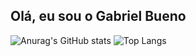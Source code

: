 ## Olá, eu sou o Gabriel Bueno

![Anurag's GitHub stats](https://github-readme-stats.vercel.app/api?username=buenin7&show_icons=true&theme=dark&locale=pt-br&card_width=100cm)
![Top Langs](https://github-readme-stats.vercel.app/api/top-langs/?username=buenin7&layout=compact&theme=dark&locale=pt-br)
